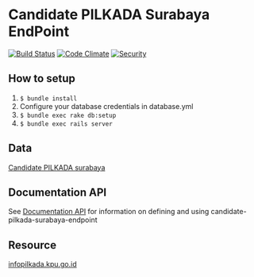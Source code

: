 # Candidate PILKADA Surabaya EndPoint
[![Build Status](https://api.travis-ci.org/pemiluAPI/candidate-pilkada-surabaya-endpoint.svg?branch=master)](http://travis-ci.org/pemiluAPI/candidate-pilkada-surabaya-endpoint)
[![Code Climate](https://codeclimate.com/github/pemiluAPI/candidate-pilkada-surabaya-endpoint.svg)](https://codeclimate.com/github/pemiluAPI/candidate-pilkada-surabaya-endpoint)
[![Security](https://hakiri.io/github/pemiluAPI/candidate-pilkada-surabaya-endpoint/master.svg)](https://hakiri.io/github/pemiluAPI/candidate-pilkada-surabaya-endpoint/master)

## How to setup
1. `$ bundle install`
2. Configure your database credentials in database.yml
2. `$ bundle exec rake db:setup`
3. `$ bundle exec rails server`

## Data
[Candidate PILKADA surabaya](https://github.com/pemiluAPI/pemilu-data/tree/master/candidate-pilkada-surabaya)

## Documentation API
See [Documentation API](http://docs.candidatepilkadasurabaya.apiary.io/) for information on defining and using candidate-pilkada-surabaya-endpoint

## Resource
[infopilkada.kpu.go.id](http://infopilkada.kpu.go.id/)

